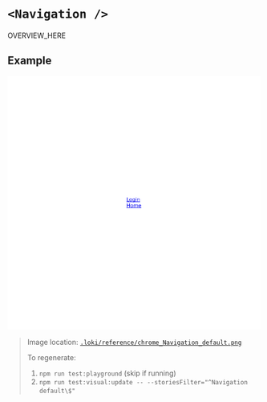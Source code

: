 # `<Navigation />`

OVERVIEW_HERE

## Example

![Navigation](../../../.loki/reference/chrome_Navigation_default.png)

> Image location: [`.loki/reference/chrome_Navigation_default.png`](../../../.loki/reference/chrome_Navigation_default.png)
> 
> To regenerate: 
> 1. `npm run test:playground` (skip if running)
> 1. `npm run test:visual:update -- --storiesFilter="^Navigation default\$"`